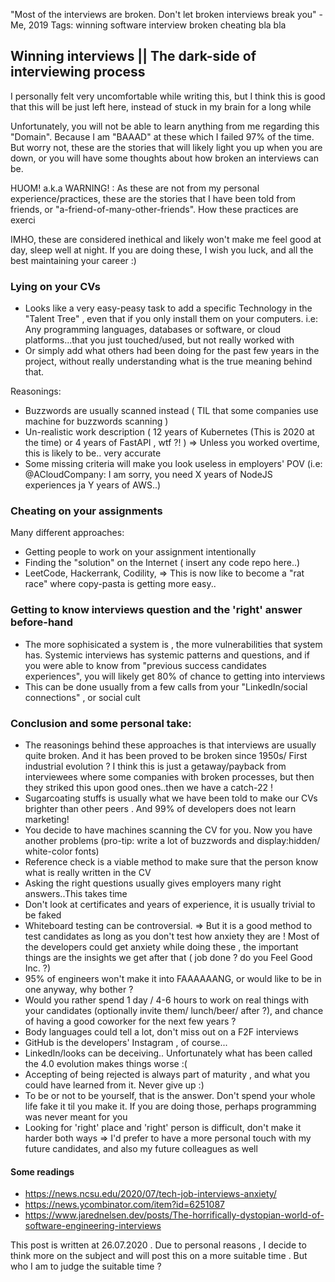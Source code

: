 "Most of the interviews are broken. Don't let broken interviews break you" - Me, 2019
Tags: winning software interview broken cheating bla bla

## Winning interviews || The dark-side of interviewing process

I personally felt very uncomfortable while writing this, but I think this is good that this will be just left here, instead of stuck in my brain for a long while

Unfortunately, you will not be able to learn anything from me regarding this "Domain". Because I am "BAAAD" at these which I failed 97% of the time. But worry not, these are the stories that will likely light you up when you are down, or you will have some thoughts about how broken an interviews can be.

HUOM! a.k.a WARNING! : As these are not from my personal experience/practices, these are the stories that I have been told from friends, or "a-friend-of-many-other-friends". How these practices are exerci 

IMHO, these are considered inethical and likely won't make me feel good at day, sleep well at night. If you are doing these, I wish you luck, and all the best maintaining your career :)

### Lying on your CVs 
- Looks like a very easy-peasy task to add a specific Technology in the "Talent Tree" , even that if you only install them on your computers. 
i.e: Any programming languages, databases or software, or cloud platforms...that you just touched/used, but not really worked with
- Or simply add what others had been doing for the past few years in the project, without really understanding what is the true meaning behind that.

Reasonings:
- Buzzwords are usually scanned instead ( TIL that some companies use machine for buzzwords scanning )
- Un-realistic work description ( 12 years of Kubernetes (This is 2020 at the time) or 4 years of FastAPI , wtf ?! )
=> Unless you worked overtime, this is likely to be.. very accurate
- Some missing criteria will make you look useless in employers' POV (i.e: @ACloudCompany: I am sorry, you need X years of NodeJS experiences ja Y years of AWS..)


### Cheating on your assignments
Many different approaches:
- Getting people to work on your assignment intentionally
- Finding the "solution" on the Internet ( insert any code repo here..)
- LeetCode, Hackerrank, Codility, => This is now like to become a "rat race" where copy-pasta is getting more easy..


### Getting to know interviews question and the 'right' answer before-hand 
- The more sophisicated a system is , the more vulnerabilities that system has. Systemic interviews has systemic patterns and questions, and if you were able to know from "previous success candidates experiences", you will likely get 80% of chance to getting into interviews
- This can be done usually from a few calls from your "LinkedIn/social connections" , or social cult

### Conclusion and some personal take:

- The reasonings behind these approaches is that interviews are usually quite broken. And it has been proved to be broken since 1950s/ First industrial evolution ? I think this is just a getaway/payback from interviewees where some companies with broken processes, but then they striked this upon good ones..then we have a catch-22 !
- Sugarcoating stuffs is usually what we have been told to make our CVs brighter than other peers . And 99% of developers does not learn marketing!
- You decide to have machines scanning the CV for you. Now you have another problems (pro-tip: write a lot of buzzwords and display:hidden/ white-color fonts)
- Reference check is a viable method to make sure that the person know what is really written in the CV
- Asking the right questions usually gives employers many right answers..This takes time
- Don't look at certificates and years of experience, it is usually trivial to be faked
- Whiteboard testing can be controversial. 
=> But it is a good method to test candidates as long as you don't test how anxiety they are ! Most of the developers could get anxiety while doing these , the important things are the insights we get after that ( job done ? do you Feel Good Inc. ?)
- 95% of engineers won't make it into FAAAAAANG, or would like to be in one anyway, why bother ?
- Would you rather spend 1 day / 4-6 hours to work on real things with your candidates (optionally invite them/ lunch/beer/ after ?), and chance of having a good coworker for the next few years ? 
- Body languages could tell a lot, don't miss out on a F2F interviews
- GitHub is the developers' Instagram , of course...
- LinkedIn/looks can be deceiving.. Unfortunately what has been called the 4.0 evolution makes things worse :(
- Accepting of being rejected is always part of maturity , and what you could have learned from it. Never give up :)
- To be or not to be yourself, that is the answer. Don't spend your whole life fake it til you make it. If you are doing those, perhaps programming was never meant for you
- Looking for 'right' place and 'right' person is difficult, don't make it harder both ways
=> I'd prefer to have a more personal touch with my future candidates, and also my future colleagues as well

#### Some readings 

- https://news.ncsu.edu/2020/07/tech-job-interviews-anxiety/
- https://news.ycombinator.com/item?id=6251087
- https://www.jarednelsen.dev/posts/The-horrifically-dystopian-world-of-software-engineering-interviews


This post is written at 26.07.2020 . Due to personal reasons , I decide to think more on the subject and will post this on a more suitable time . 
But who I am to judge the suitable time ?
